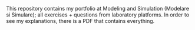 This repository contains my portfolio at Modeling and Simulation (Modelare si Simulare); all exercises + questions from laboratory platforms. In order to see my explanations, there is a PDF that contains everything.
